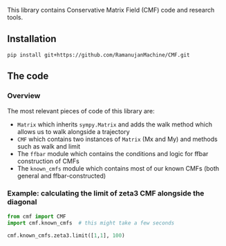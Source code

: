 This library contains Conservative Matrix Field (CMF) code and research tools.

## Installation

```commandline
pip install git+https://github.com/RamanujanMachine/CMF.git
```

## The code
### Overview
The most relevant pieces of code of this library are:
* `Matrix` which inherits `sympy.Matrix` and adds the walk method which allows us to walk alongside a trajectory
* `CMF` which contains two instances of `Matrix` (Mx and My) and methods such as walk and limit
* The `ffbar` module which contains the conditions and logic for ffbar construction of CMFs
* The `known_cmfs` module which contains most of our known CMFs (both general and ffbar-constructed)

### Example: calculating the limit of zeta3 CMF alongside the diagonal
```python
from cmf import CMF
import cmf.known_cmfs  # this might take a few seconds

cmf.known_cmfs.zeta3.limit([1,1], 100)
```

